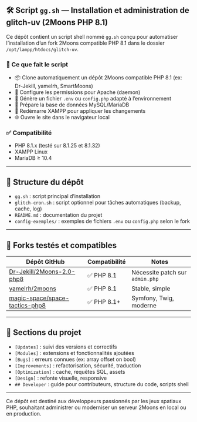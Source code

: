 ## 🛠️ Script `gg.sh` — Installation et administration de glitch-uv (2Moons PHP 8.1)

Ce dépôt contient un script shell nommé `gg.sh` conçu pour automatiser l’installation d’un fork 2Moons compatible PHP 8.1 dans le dossier `/opt/lampp/htdocs/glitch-uv`.

### 🚀 Ce que fait le script

- 📦 Clone automatiquement un dépôt 2Moons compatible PHP 8.1 (ex: Dr-Jekill, yamelrh, SmartMoons)
- 🔧 Configure les permissions pour Apache (daemon)
- 📄 Génère un fichier `.env` ou `config.php` adapté à l’environnement
- 🧪 Prépare la base de données MySQL/MariaDB
- 🔁 Redémarre XAMPP pour appliquer les changements
- 🌐 Ouvre le site dans le navigateur local

### ✅ Compatibilité

- PHP 8.1.x (testé sur 8.1.25 et 8.1.32)
- XAMPP Linux
- MariaDB ≥ 10.4

---

## 📂 Structure du dépôt

- `gg.sh` : script principal d’installation
- `glitch-cron.sh` : script optionnel pour tâches automatiques (backup, cache, log)
- `README.md` : documentation du projet
- `config-exemples/` : exemples de fichiers `.env` ou `config.php` selon le fork

---

## 📌 Forks testés et compatibles

| Dépôt GitHub | Compatibilité | Notes |
|--------------|---------------|-------|
| [Dr-Jekill/2Moons-2.0-php8](https://github.com/Dr-Jekill/2Moons-2.0-php8) | ✅ PHP 8.1 | Nécessite patch sur `admin.php` |
| [yamelrh/2moons](https://github.com/yamelrh/2moons/tree/php-8.1) | ✅ PHP 8.1 | Stable, simple |
| [magic-space/space-tactics-php8](https://github.com/magic-space/space-tactics-php8) | ✅ PHP 8.1+ | Symfony, Twig, moderne |

---

## 🧩 Sections du projet

- `[Updates]` : suivi des versions et correctifs
- `[Modules]` : extensions et fonctionnalités ajoutées
- `[Bugs]` : erreurs connues (ex: array offset on bool)
- `[Improvements]` : refactorisation, sécurité, traduction
- `[Optimization]` : cache, requêtes SQL, assets
- `[Design]` : refonte visuelle, responsive
- `## Developer` : guide pour contributeurs, structure du code, scripts shell

---

Ce dépôt est destiné aux développeurs passionnés par les jeux spatiaux PHP, souhaitant administrer ou moderniser un serveur 2Moons en local ou en production.

